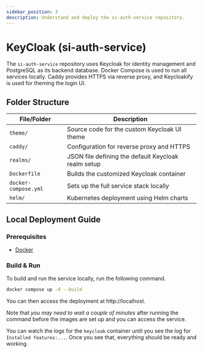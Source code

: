 ```yaml
---
sidebar_position: 3
description: Understand and deploy the si-auth-service repository.
---
```


# KeyCloak (si-auth-service)

The `si-auth-service` repository uses Keycloak for identity management and PostgreSQL as its backend database. Docker Compose is used to run all services locally. Caddy provides HTTPS via reverse proxy, and Keycloakify is used for theming the login UI.

## Folder Structure

| File/Folder           | Description                                                   |
|-----------------------|---------------------------------------------------------------|
| `theme/`              | Source code for the custom Keycloak UI theme                  |
| `caddy/`              | Configuration for reverse proxy and HTTPS                     |
| `realms/`             | JSON file defining the default Keycloak realm setup           |
| `Dockerfile`          | Builds the customized Keycloak container                      |
| `docker-compose.yml`  | Sets up the full service stack locally                        |
| `helm/`               | Kubernetes deployment using Helm charts                       |

## Local Deployment Guide

### Prerequisites

- [Docker](../../02-tools/03-docker/01-the-basics.md)

### Build & Run

To build and run the service locally, run the following command.

```bash
docker compose up -d --build
```

You can then access the deployment at http://localhost.

Note that *you may need to wait a couple of minutes* after running the command before the images are set up and you can access the service.

You can watch the logs for the `keycloak` container until you see the log for `Installed features:...`. Once you see that, everything should be ready and working.
